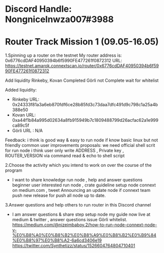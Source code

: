 # Discord Handle: Nongnicelnwza007#3988

# Router Track Mission 1 (09.05-16.05)

1.Spinning up a router on the testnet
My router address is: 0x6776cdDAF40950394b6f5990FE477261f0872312
URL: https://testnet.amarok.connextscan.io/router/0x6776cdDAF40950394b6f5990FE477261f0872312

Add liquidity
Rinkeby, Kovan  Completed
Görli  not Complete wait for whitelist

Added liquidity:
- Rinkeby URL: 0x24333f81a3a6eb870fdf6ce28b85fd3c73daa7dfc491d9c798c1a25a4b388e50
- Kovan URL: 0xa44f1b84a995d02634a8fb915949b7c1809488799d26acfac62a1e999ca89c5f
- Görli URL : N/A

Feedback: i think is good way & easy to run node if know basic linux but not friendly common user
improvements proposals: we need official shell scrit for run node i think user only write ADDRESS , Private key , ROUTER_VERSION  via command read & echo to shell script


2.Choose the activity which you intend to work on over the course of the program
- I want to share knowledge run node , help and answer questions beginner user interested run node , crate guideline setup node connext on medium.com , tweet Announcing an update node if connext team push new release for push all node up to date.

3.Answer questions and help others to run router in this Discord channel
- I am answer questions & share step setup node my guide now live at  medium & twitter , answer questions issue Görli whitelist.
https://medium.com/@nizeimbaboy.2/how-to-run-node-connext-node-v-%E0%B8%A0%E0%B8%B2%E0%B8%A9%E0%B8%B2%E0%B9%84%E0%B8%97%E0%B8%A2-6a6cd3406e19
https://twitter.com/Synthetizz/status/1526604764804710401
